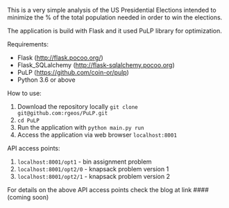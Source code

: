 This is a very simple analysis of the US Presidential Elections intended to minimize the % of the total population
needed in order to win the elections.

The application is build with Flask and it used PuLP library for optimization.

Requirements:
- Flask (http://flask.pocoo.org/)
- Flask_SQLalchemy (http://flask-sqlalchemy.pocoo.org)
- PuLP (https://github.com/coin-or/pulp)
- Python 3.6 or above

How to use:
1. Download the repository locally `git clone git@github.com:rgeos/PuLP.git`
2. `cd PuLP`
3. Run the application with `python main.py run`
4. Access the application via web browser `localhost:8001`

API access points:
1. `localhost:8001/opt1` - bin assignment problem
2. `localhost:8001/opt2/0` - knapsack problem version 1
3. `localhost:8001/opt2/1` - knapsack problem version 2

For details on the above API access points check the blog at link #### (coming soon)